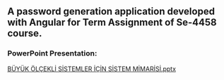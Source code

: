 ## A password generation application developed with Angular for Term Assignment of Se-4458 course.
### PowerPoint Presentation:

[BÜYÜK ÖLÇEKLİ SİSTEMLER İÇİN SİSTEM MİMARİSİ.pptx](https://github.com/19070006040/Se4458-TermAssignment/files/15325206/BUYUK.OLCEKLI.SISTEMLER.ICIN.SISTEM.MIMARISI.pptx)
